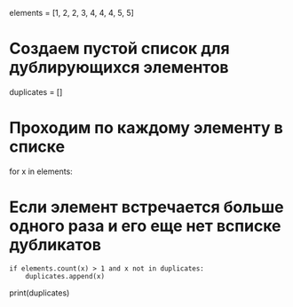 elements = [1, 2, 2, 3, 4, 4, 4, 5, 5]
# Создаем пустой список для дублирующихся элементов
duplicates = []
# Проходим по каждому элементу в списке
for x in elements:
# Если элемент встречается больше одного раза и его еще нет всписке дубликатов
    if elements.count(x) > 1 and x not in duplicates:
        duplicates.append(x)
print(duplicates)
